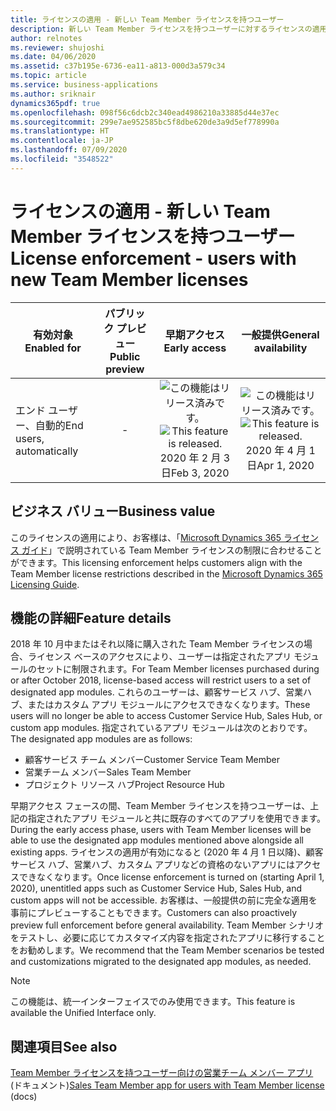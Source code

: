 ```yaml
---
title: ライセンスの適用 - 新しい Team Member ライセンスを持つユーザー
description: 新しい Team Member ライセンスを持つユーザーに対するライセンスの適用。
author: relnotes
ms.reviewer: shujoshi
ms.date: 04/06/2020
ms.assetid: c37b195e-6736-ea11-a813-000d3a579c34
ms.topic: article
ms.service: business-applications
ms.author: sriknair
dynamics365pdf: true
ms.openlocfilehash: 098f56c6dcb2c340ead4986210a33885d44e37ec
ms.sourcegitcommit: 299e7ae952585bc5f8dbe620de3a9d5ef778990a
ms.translationtype: HT
ms.contentlocale: ja-JP
ms.lasthandoff: 07/09/2020
ms.locfileid: "3548522"
---
```

# <a name="license-enforcement---users-with-new-team-member-licenses"></a><span data-ttu-id="2d9bc-103">ライセンスの適用 - 新しい Team Member ライセンスを持つユーザー</span><span class="sxs-lookup"><span data-stu-id="2d9bc-103">License enforcement - users with new Team Member licenses</span></span>


| <span data-ttu-id="2d9bc-104">有効対象</span><span class="sxs-lookup"><span data-stu-id="2d9bc-104">Enabled for</span></span>    |  <span data-ttu-id="2d9bc-105">パブリック プレビュー</span><span class="sxs-lookup"><span data-stu-id="2d9bc-105">Public preview</span></span> | <span data-ttu-id="2d9bc-106">早期アクセス</span><span class="sxs-lookup"><span data-stu-id="2d9bc-106">Early access</span></span> | <span data-ttu-id="2d9bc-107">一般提供</span><span class="sxs-lookup"><span data-stu-id="2d9bc-107">General availability</span></span> | 
| ---------- | :----------: |:----------: |:----------: |
|<span data-ttu-id="2d9bc-108">エンド ユーザー、自動的</span><span class="sxs-lookup"><span data-stu-id="2d9bc-108">End users, automatically</span></span>|-|<span data-ttu-id="2d9bc-109">![この機能はリリース済みです。](/dynamics365-release-plan/media/green-checkmark.png "この機能はリリース済みです。")</span><span class="sxs-lookup"><span data-stu-id="2d9bc-109">![This feature is released.](/dynamics365-release-plan/media/green-checkmark.png "This feature is released.")</span></span> <span data-ttu-id="2d9bc-110">2020 年 2 月 3 日</span><span class="sxs-lookup"><span data-stu-id="2d9bc-110">Feb 3, 2020</span></span>| <span data-ttu-id="2d9bc-111">![この機能はリリース済みです。](/dynamics365-release-plan/media/green-checkmark.png "この機能はリリース済みです。")</span><span class="sxs-lookup"><span data-stu-id="2d9bc-111">![This feature is released.](/dynamics365-release-plan/media/green-checkmark.png "This feature is released.")</span></span> <span data-ttu-id="2d9bc-112">2020 年 4 月 1 日</span><span class="sxs-lookup"><span data-stu-id="2d9bc-112">Apr 1, 2020</span></span>|


## <a name="business-value"></a><span data-ttu-id="2d9bc-113">ビジネス バリュー</span><span class="sxs-lookup"><span data-stu-id="2d9bc-113">Business value</span></span>
<!-- bv start -->
<span data-ttu-id="2d9bc-114">このライセンスの適用により、お客様は、「[Microsoft Dynamics 365 ライセンス ガイド](https://go.microsoft.com/fwlink/p/?LinkId=866544)」で説明されている Team Member ライセンスの制限に合わせることができます。</span><span class="sxs-lookup"><span data-stu-id="2d9bc-114">This licensing enforcement helps customers align with the Team Member license restrictions described in the [Microsoft Dynamics 365 Licensing Guide](https://go.microsoft.com/fwlink/p/?LinkId=866544).</span></span>
<!-- bv end -->



## <a name="feature-details"></a><span data-ttu-id="2d9bc-115">機能の詳細</span><span class="sxs-lookup"><span data-stu-id="2d9bc-115">Feature details</span></span>
<!--feature detail start -->
<span data-ttu-id="2d9bc-116">2018 年 10 月中またはそれ以降に購入された Team Member ライセンスの場合、ライセンス ベースのアクセスにより、ユーザーは指定されたアプリ モジュールのセットに制限されます。</span><span class="sxs-lookup"><span data-stu-id="2d9bc-116">For Team Member licenses purchased during or after October 2018, license-based access will restrict users to a set of designated app modules.</span></span> <span data-ttu-id="2d9bc-117">これらのユーザーは、顧客サービス ハブ、営業ハブ、またはカスタム アプリ モジュールにアクセスできなくなります。</span><span class="sxs-lookup"><span data-stu-id="2d9bc-117">These users will no longer be able to access Customer Service Hub, Sales Hub, or custom app modules.</span></span> <span data-ttu-id="2d9bc-118">指定されているアプリ モジュールは次のとおりです。</span><span class="sxs-lookup"><span data-stu-id="2d9bc-118">The designated app modules are as follows:</span></span>

- <span data-ttu-id="2d9bc-119">顧客サービス チーム メンバー</span><span class="sxs-lookup"><span data-stu-id="2d9bc-119">Customer Service Team Member</span></span> 
- <span data-ttu-id="2d9bc-120">営業チーム メンバー</span><span class="sxs-lookup"><span data-stu-id="2d9bc-120">Sales Team Member</span></span>
- <span data-ttu-id="2d9bc-121">プロジェクト リソース ハブ</span><span class="sxs-lookup"><span data-stu-id="2d9bc-121">Project Resource Hub</span></span>

<span data-ttu-id="2d9bc-122">早期アクセス フェースの間、Team Member ライセンスを持つユーザーは、上記の指定されたアプリ モジュールと共に既存のすべてのアプリを使用できます。</span><span class="sxs-lookup"><span data-stu-id="2d9bc-122">During the early access phase, users with Team Member licenses will be able to use the designated app modules mentioned above alongside all existing apps.</span></span> <span data-ttu-id="2d9bc-123">ライセンスの適用が有効になると (2020 年 4 月 1 日以降)、顧客サービス ハブ、営業ハブ、カスタム アプリなどの資格のないアプリにはアクセスできなくなります。</span><span class="sxs-lookup"><span data-stu-id="2d9bc-123">Once license enforcement is turned on (starting April 1, 2020), unentitled apps such as Customer Service Hub, Sales Hub, and custom apps will not be accessible.</span></span> <span data-ttu-id="2d9bc-124">お客様は、一般提供の前に完全な適用を事前にプレビューすることもできます。</span><span class="sxs-lookup"><span data-stu-id="2d9bc-124">Customers can also proactively preview full enforcement before general availability.</span></span> <span data-ttu-id="2d9bc-125">Team Member シナリオをテストし、必要に応じてカスタマイズ内容を指定されたアプリに移行することをお勧めします。</span><span class="sxs-lookup"><span data-stu-id="2d9bc-125">We recommend that the Team Member scenarios be tested and customizations migrated to the designated app modules, as needed.</span></span>
<!--feature detail end -->


> [!NOTE]
> <span data-ttu-id="2d9bc-126">この機能は、統一インターフェイスでのみ使用できます。</span><span class="sxs-lookup"><span data-stu-id="2d9bc-126">This feature is available the Unified Interface only.</span></span>







## <a name="see-also"></a><span data-ttu-id="2d9bc-127">関連項目</span><span class="sxs-lookup"><span data-stu-id="2d9bc-127">See also</span></span>

<!--docs start-->
<span data-ttu-id="2d9bc-128">[Team Member ライセンスを持つユーザー向けの営業チーム メンバー アプリ](https://docs.microsoft.com/dynamics365/sales-enterprise/sales-team-member) (ドキュメント)</span><span class="sxs-lookup"><span data-stu-id="2d9bc-128">[Sales Team Member app for users with Team Member license](https://docs.microsoft.com/dynamics365/sales-enterprise/sales-team-member) (docs)</span></span>
<!--docs end-->
